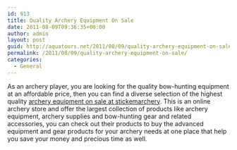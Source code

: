```yaml
---
id: 913
title: Quality Archery Equipment On Sale
date: 2011-08-09T09:36:35+00:00
author: admin
layout: post
guid: http://aquatours.net/2011/08/09/quality-archery-equipment-on-sale/
permalink: /2011/08/09/quality-archery-equipment-on-sale/
categories:
  - General
---
```

As an archery player, you are looking for the quality bow-hunting equipment at an affordable price, then you can find a diverse selection of the highest quality [archery equipment on sale at stickemarchery](http://www.stickemarchery.com/). This is an online archery store and offer the largest collection of products like archery equipment, archery supplies and bow-hunting gear and related accessories, you can check out their products to buy the advanced equipment and gear products for your archery needs at one place that help you save your money and precious time as well.